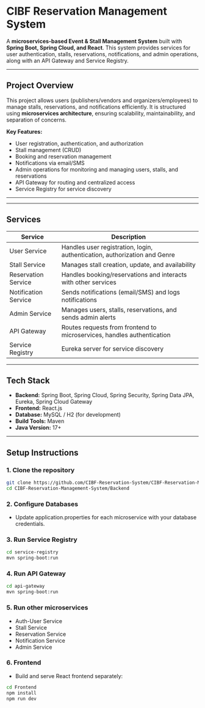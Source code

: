 # CIBF Reservation Management System

A **microservices-based Event & Stall Management System** built with **Spring Boot, Spring Cloud, and React**. This system provides services for user authentication, stalls, reservations, notifications, and admin operations, along with an API Gateway and Service Registry.

---

## **Project Overview**

This project allows users (publishers/vendors and organizers/employees) to manage stalls, reservations, and notifications efficiently. It is structured using **microservices architecture**, ensuring scalability, maintainability, and separation of concerns.

**Key Features:**
- User registration, authentication, and authorization
- Stall management (CRUD)
- Booking and reservation management
- Notifications via email/SMS
- Admin operations for monitoring and managing users, stalls, and reservations
- API Gateway for routing and centralized access
- Service Registry for service discovery

---


---

## **Services**

| Service                  | Description                                                                 |
|---------------------------|-----------------------------------------------------------------------------|
| User Service              | Handles user registration, login, authentication, authorization and Genre    |
| Stall Service             | Manages stall creation, update, and availability                            |
| Reservation Service       | Handles booking/reservations and interacts with other services              |
| Notification Service      | Sends notifications (email/SMS) and logs notifications                     |
| Admin Service             | Manages users, stalls, reservations, and sends admin alerts                |
| API Gateway               | Routes requests from frontend to microservices, handles authentication      |
| Service Registry          | Eureka server for service discovery                                         |

---

## **Tech Stack**

- **Backend:** Spring Boot, Spring Cloud, Spring Security, Spring Data JPA, Eureka, Spring Cloud Gateway  
- **Frontend:** React.js  
- **Database:** MySQL / H2 (for development)  
- **Build Tools:** Maven  
- **Java Version:** 17+  

---

## **Setup Instructions**

### **1. Clone the repository**
```bash
git clone https://github.com/CIBF-Reservation-System/CIBF-Reservation-Management-System.git
cd CIBF-Reservation-Management-System/Backend
```

### **2. Configure Databases**

- Update application.properties for each microservice with your database credentials.

### **3. Run Service Registry**
```bash
cd service-registry
mvn spring-boot:run
```

### **4. Run API Gateway**
```bash
cd api-gateway
mvn spring-boot:run
```


### **5. Run other microservices**

- Auth-User Service
- Stall Service
- Reservation Service
- Notification Service
- Admin Service

### **6. Frontend**

- Build and serve React frontend separately:
```bash
cd Frontend
npm install
npm run dev
```




